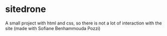 # sitedrone
A small project with html and css, so there is not a lot of interaction with the site (made with Sofiane Benhammouda Pozzi)
